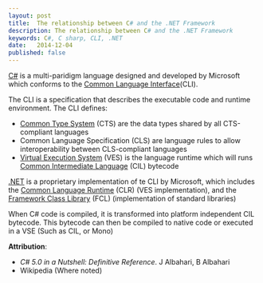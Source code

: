 ```yaml
---
layout: post
title: 	The relationship between C# and the .NET Framework
description: The relationship between C# and the .NET Framework
keywords: C#, C sharp, CLI, .NET
date:   2014-12-04
published: false
---
```


[C#][C#] is a multi-paridigm language designed and developed by Microsoft which conforms to the [Common Language Interface][CLI](CLI).

The CLI is a specification that describes the executable code and runtime environment. The CLI defines:

*   [Common Type System][CTS] (CTS) are the data types shared by all CTS-compliant languages
*   Common Language Specification (CLS) are language rules to allow interoperability between CLS-compliant languages
*   [Virtual Execution System][VES] (VES) is the language runtime which will runs [Common Intermediate Language][CIL] (CIL) bytecode

[.NET][.NET] is a proprietary implementation of te CLI by Microsoft, which includes the [Common Language Runtime][CLR] (CLR) (VES implementation), and the [Framework Class Library][FCL] (FCL) (implementation of standard libraries)

When C# code is compiled, it is transformed into platform independent CIL bytecode. This bytecode can then be compiled to native code or executed in a VSE (Such as CIL, or Mono)

[C#]: http://en.wikipedia.org/wiki/C_Sharp_%28programming_language%29
[CLI]: http://en.wikipedia.org/wiki/Common_Language_Infrastructure
[CTS]: http://en.wikipedia.org/wiki/Common_Type_System
[VES]: http://en.wikipedia.org/wiki/Virtual_Execution_System
[CIL]: http://en.wikipedia.org/wiki/Common_Intermediate_Language
[.NET]: http://en.wikipedia.org/wiki/.NET_Framework
[CLR]: http://en.wikipedia.org/wiki/Common_Language_Runtime
[FCL]: http://en.wikipedia.org/wiki/Framework_Class_Library

**Attribution**:

* _C# 5.0 in a Nutshell: Definitive Reference_.  J Albahari, B Albahari
*    Wikipedia (Where noted)
